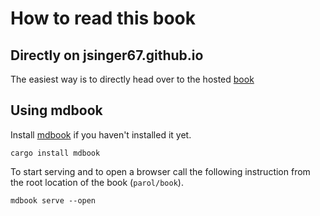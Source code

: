 # How to read this book

## Directly on jsinger67.github.io

The easiest way is to directly head over to the hosted [book](https://jsinger67.github.io/)

## Using mdbook

Install [mdbook](https://github.com/rust-lang/mdBook.git) if you haven't installed it yet.

```shell
cargo install mdbook
```

To start serving and to open a browser call the following instruction from the root location of the
book (`parol/book`).

```shell
mdbook serve --open
```
